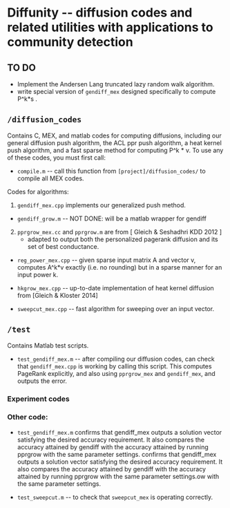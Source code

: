 # Diffunity -- diffusion codes and related utilities with applications to community detection


## TO DO

* Implement the Andersen Lang truncated lazy random walk algorithm.
* write special version of `gendiff_mex` designed specifically to compute P^k*s .



## `/diffusion_codes`

Contains C, MEX, and matlab codes for computing diffusions, including our general diffusion push algorithm, the ACL ppr push algorithm, a heat kernel push algorithm, and a fast sparse method for computing P^k * v. To use any of these codes, you must first call:

* `compile.m` -- call this function from `[project]/diffusion_codes/` to compile all MEX codes.

Codes for algorithms:

1. `gendiff_mex.cpp` implements our generalized push method.
* `gendiff_grow.m` -- NOT DONE: will be a matlab wrapper for gendiff
2. `pprgrow_mex.cc` and `pprgrow.m` are from [ Gleich & Seshadhri KDD 2012 ]
	* adapted to output both the personalized pagerank diffusion and its set of best conductance.
* `reg_power_mex.cpp` -- given sparse input matrix A and vector v, computes A^k*v exactly (i.e. no rounding) but in a sparse manner for an input power k.
* `hkgrow_mex.cpp` -- up-to-date implementation of heat kernel diffusion from [Gleich & Kloster 2014]


* `sweepcut_mex.cpp` -- fast algorithm for sweeping over an input vector.

## `/test`

Contains Matlab test scripts.

* `test_gendiff_mex.m` -- after compiling our diffusion codes, can check that `gendiff_mex.cpp` is working by calling this script. This computes PageRank explicitly, and also using `pprgrow_mex` and `gendiff_mex`, and outputs the error.


### Experiment codes





### Other code:
* `test_gendiff_mex.m` confirms that gendiff_mex outputs a solution vector satisfying the desired accuracy requirement. It also compares the accuracy attained by gendiff with the accuracy attained by running pprgrow with the same parameter settings. confirms that gendiff_mex outputs a solution vector satisfying the desired accuracy requirement. It also compares the accuracy attained by gendiff with the accuracy attained by running pprgrow with the same parameter settings.ow with the same parameter settings.

* `test_sweepcut.m` -- to check that `sweepcut_mex` is operating correctly.
